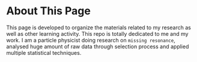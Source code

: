 # About This Page
This page is developed to organize the materials related to my research as well as other learning activity. This repo is totally dedicated to me and my work. I am a particle physicist doing research on ``missing resonance``, analysed huge amount of raw data through selection process and applied multiple statistical techniques. 
 

